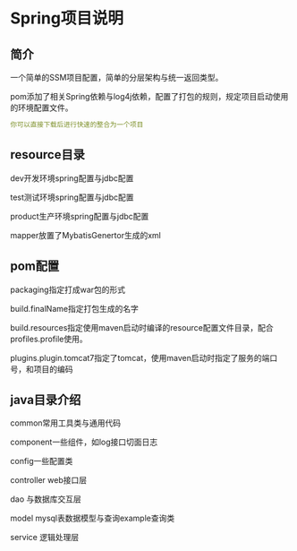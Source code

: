 # Spring项目说明

## 简介
一个简单的SSM项目配置，简单的分层架构与统一返回类型。  

pom添加了相关Spring依赖与log4j依赖，配置了打包的规则，规定项目启动使用的环境配置文件。

```yaml
你可以直接下载后进行快速的整合为一个项目
```

## resource目录
dev开发环境spring配置与jdbc配置  

test测试环境spring配置与jdbc配置  

product生产环境spring配置与jdbc配置  

mapper放置了MybatisGenertor生成的xml

## pom配置
packaging指定打成war包的形式  

build.finalName指定打包生成的名字  

build.resources指定使用maven启动时编译的resource配置文件目录，配合profiles.profile使用。  

plugins.plugin.tomcat7指定了tomcat，使用maven启动时指定了服务的端口号，和项目的编码

## java目录介绍
common常用工具类与通用代码        

component一些组件，如log接口切面日志        

config一些配置类     

controller web接口层   

dao 与数据库交互层  

model mysql表数据模型与查询example查询类  

service 逻辑处理层